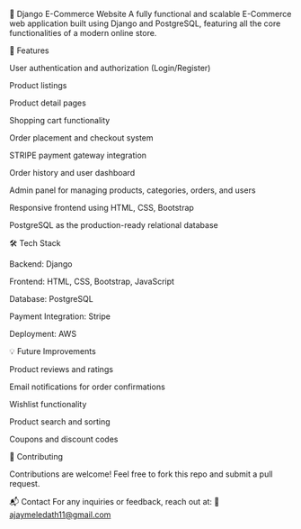 🛒 Django E-Commerce Website A fully functional and scalable E-Commerce web application built using Django and PostgreSQL, featuring all the core functionalities of a modern online store.

🚀 Features

User authentication and authorization (Login/Register)

Product listings

Product detail pages

Shopping cart functionality

Order placement and checkout system

STRIPE payment gateway integration

Order history and user dashboard

Admin panel for managing products, categories, orders, and users

Responsive frontend using HTML, CSS, Bootstrap

PostgreSQL as the production-ready relational database

🛠️ Tech Stack

Backend: Django

Frontend: HTML, CSS, Bootstrap, JavaScript

Database: PostgreSQL

Payment Integration: Stripe

Deployment: AWS

💡 Future Improvements

Product reviews and ratings

Email notifications for order confirmations

Wishlist functionality

Product search and sorting

Coupons and discount codes

🤝 Contributing

Contributions are welcome! Feel free to fork this repo and submit a pull request.

📬 Contact For any inquiries or feedback, reach out at: 📧 ajaymeledath11@gmail.com
